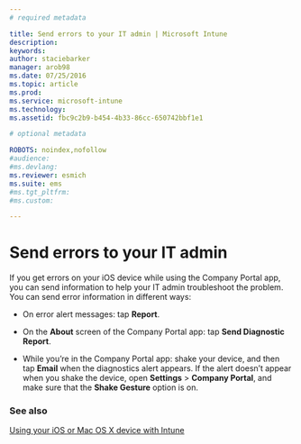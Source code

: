 ```yaml
---
# required metadata

title: Send errors to your IT admin | Microsoft Intune
description:
keywords:
author: staciebarker
manager: arob98
ms.date: 07/25/2016
ms.topic: article
ms.prod:
ms.service: microsoft-intune
ms.technology:
ms.assetid: fbc9c2b9-b454-4b33-86cc-650742bbf1e1

# optional metadata

ROBOTS: noindex,nofollow
#audience:
#ms.devlang:
ms.reviewer: esmich
ms.suite: ems
#ms.tgt_pltfrm:
#ms.custom:

---
```



# Send errors to your IT admin

If you get errors on your iOS device while using the Company Portal app, you can send information to help your IT admin troubleshoot the problem. You can send error information in different ways:

-   On error alert messages: tap **Report**.

-   On the **About** screen of the Company Portal app: tap **Send Diagnostic Report**.

-   While you’re in the Company Portal app: shake your device, and then tap **Email** when the diagnostics alert appears. If the alert doesn’t appear when you shake the device, open **Settings** &gt; **Company Portal**, and make sure that the **Shake Gesture** option is on.

### See also
[Using your iOS or Mac OS X device with Intune](using-your-ios-or-mac-os-x-device-with-intune.md)